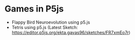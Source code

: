 # Games in P5js
- Flappy Bird Neuroevolution using p5.js
- Tetris using p5.js (Latest Sketch: https://editor.p5js.org/ekta.gavas96/sketches/FR7xmEo7r)
